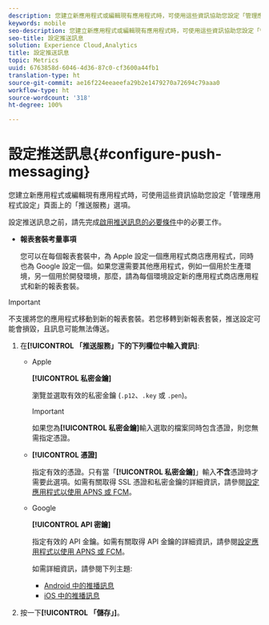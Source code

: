 ```yaml
---
description: 您建立新應用程式或編輯現有應用程式時，可使用這些資訊協助您設定「管理應用程式設定」頁面上的「推送服務」選項。
keywords: mobile
seo-description: 您建立新應用程式或編輯現有應用程式時，可使用這些資訊協助您設定「管理應用程式設定」頁面上的「推送服務」選項。
seo-title: 設定推送訊息
solution: Experience Cloud,Analytics
title: 設定推送訊息
topic: Metrics
uuid: 6763858d-6046-4d36-87c0-cf3600a44fb1
translation-type: ht
source-git-commit: ae16f224eeaeefa29b2e1479270a72694c79aaa0
workflow-type: ht
source-wordcount: '318'
ht-degree: 100%

---
```



# 設定推送訊息{#configure-push-messaging}

您建立新應用程式或編輯現有應用程式時，可使用這些資訊協助您設定「管理應用程式設定」頁面上的「推送服務」選項。

設定推送訊息之前，請先完成[啟用推送訊息的必要條件](/help/using/c-manage-app-settings/c-mob-confg-app/configure-push-messaging/prerequisites-push-messaging.md)中的必要工作。

* **報表套裝考量事項**

   您可以在每個報表套裝中，為 Apple 設定一個應用程式商店應用程式，同時也為 Google 設定一個。如果您還需要其他應用程式，例如一個用於生產環境，另一個用於開發環境，那麼，請為每個環境設定新的應用程式商店應用程式和新的報表套裝。

>[!IMPORTANT]
>
>不支援將您的應用程式移動到新的報表套裝。若您移轉到新報表套裝，推送設定可能會損毀，且訊息可能無法傳送。

1. 在&#x200B;**[!UICONTROL 「推送服務」下的下列欄位中輸入資訊]**:

   * Apple

      **[!UICONTROL 私密金鑰]**

      瀏覽並選取有效的私密金鑰 (`.p12`、`.key` 或 `.pen`)。

      >[!IMPORTANT]
      >如果您為&#x200B;**[!UICONTROL 私密金鑰]**&#x200B;輸入選取的檔案同時包含憑證，則您無需指定憑證。

   * **[!UICONTROL 憑證]**

      指定有效的憑證。只有當「**[!UICONTROL 私密金鑰]**」輸入&#x200B;**不含**&#x200B;憑證時才需要此選項。如需有關取得 SSL 憑證和私密金鑰的詳細資訊，請參閱[設定應用程式以使用 APNS 或 FCM](/help/using/c-manage-app-settings/c-mob-confg-app/configure-push-messaging/configure-app-apns-gcm.md)。

   * Google

      **[!UICONTROL API 密鑰]**

      指定有效的 API 金鑰。如需有關取得 API 金鑰的詳細資訊，請參閱[設定應用程式以使用 APNS 或 FCM](/help/using/c-manage-app-settings/c-mob-confg-app/configure-push-messaging/configure-app-apns-gcm.md)。

      如需詳細資訊，請參閱下列主題:

      * [Android 中的推播訊息](/help/android/messaging-main/push-messaging/push-messaging.md)
      * [iOS 中的推播訊息](/help/ios/messaging-main/push-messaging/push-messaging.md)

1. 按一下&#x200B;**[!UICONTROL 「儲存」]**。
